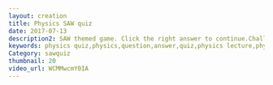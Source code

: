 ```yaml
---
layout: creation
title: Physics SAW quiz
date: 2017-07-13
description2: SAW themed game. Click the right answer to continue.Challenge - 5 physics questions for you to solve. Can you answer them?
keywords: physics quiz,physics,question,answer,quiz,physics lecture,physics experiment,science,education,challenge,physics documentary
Category: sawquiz
thumbnail: 20
video_url: WCMMwcmY0IA
---
```

